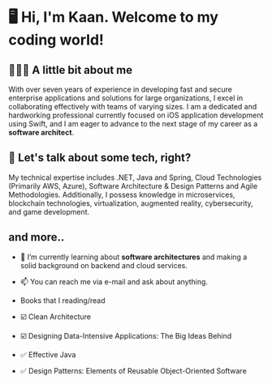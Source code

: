 # 🖥️ Hi, I'm Kaan. Welcome to my coding world!

## 🙋🏼‍♂️ A little bit about me

With over seven years of experience in developing fast and secure enterprise applications and solutions for large organizations, I excel in collaborating effectively with teams of varying sizes. I am a dedicated and hardworking professional currently focused on iOS application development using Swift, and I am eager to advance to the next stage of my career as a **software architect**.

## 🔧 Let's talk about some tech, right?

My technical expertise includes .NET, Java and Spring, Cloud Technologies (Primarily AWS, Azure), Software Architecture & Design Patterns and Agile Methodologies. Additionally, I possess knowledge in microservices, blockchain technologies, virtualization, augmented reality, cybersecurity, and game development.

## and more..

- 🌱 I’m currently learning about **software architectures** and making a solid background on backend and cloud services.
- 📫 You can reach me via e-mail and ask about anything.

- Books that I reading/read
- ☑️ Clean Architecture
- ☑️ Designing Data-Intensive Applications: The Big Ideas Behind
- ✅ Effective Java
- ✅ Design Patterns: Elements of Reusable Object-Oriented Software

<!--
**premiumbrain/premiumbrain** is a ✨ _special_ ✨ repository because its `README.md` (this file) appears on your GitHub profile.

Here are some ideas to get you started:

- 🔭 I’m currently working on ...
- 🌱 I’m currently learning ...
- 👯 I’m looking to collaborate on ...
- 🤔 I’m looking for help with ...
- 💬 Ask me about ...
- 📫 How to reach me: ...
- 😄 Pronouns: ...
- ⚡ Fun fact: ...
-->
